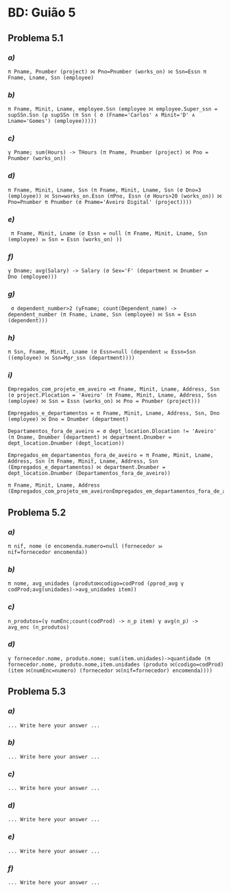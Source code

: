 # BD: Guião 5


## ​Problema 5.1
 
### *a)*

```
π Pname, Pnumber (project) ⨝ Pno=Pnumber (works_on) ⨝ Ssn=Essn π Fname, Lname, Ssn (employee) 
```


### *b)* 

```
π Fname, Minit, Lname, employee.Ssn (employee ⨝ employee.Super_ssn = supSSn.Ssn (ρ supSSn (π Ssn ( σ (Fname='Carlos' ∧ Minit='D' ∧ Lname='Gomes') (employee)))))
```


### *c)* 

```
γ Pname; sum(Hours) -> THours (π Pname, Pnumber (project) ⨝ Pno = Pnumber (works_on))
```


### *d)* 

```
π Fname, Minit, Lname, Ssn (π Fname, Minit, Lname, Ssn (σ Dno=3 (employee)) ⨝ Ssn=works_on.Essn (πPno, Essn (σ Hours>20 (works_on)) ⨝ Pno=Pnumber π Pnumber (σ Pname='Aveiro Digital' (project))))
```


### *e)* 

```
 π Fname, Minit, Lname (σ Essn = null (π Fname, Minit, Lname, Ssn (employee) ⟕ Ssn = Essn (works_on) ))
```


### *f)* 

```
γ Dname; avg(Salary) -> Salary (σ Sex='F' (department ⨝ Dnumber = Dno (employee)))
```


### *g)* 

```
 σ dependent_number>2 (γFname; count(Dependent_name) -> dependent_number (π Fname, Lname, Ssn (employee) ⨝ Ssn = Essn (dependent)))
```


### *h)* 

```
π Ssn, Fname, Minit, Lname (σ Essn=null (dependent ⟖ Essn=Ssn ((employee) ⨝ Ssn=Mgr_ssn (department))))
```


### *i)* 

```
Empregados_com_projeto_em_aveiro =π Fname, Minit, Lname, Address, Ssn (σ project.Plocation = 'Aveiro' (π Fname, Minit, Lname, Address, Ssn (employee) ⨝ Ssn = Essn (works_on) ⨝ Pno = Pnumber (project)))
 
Empregados_e_departamentos = π Fname, Minit, Lname, Address, Ssn, Dno (employee) ⨝ Dno = Dnumber (department)

Departamentos_fora_de_aveiro = σ dept_location.Dlocation != 'Aveiro' (π Dname, Dnumber (department) ⨝ department.Dnumber = dept_location.Dnumber (dept_location))

Empregados_em_departamentos_fora_de_aveiro = π Fname, Minit, Lname, Address, Ssn (π Fname, Minit, Lname, Address, Ssn (Empregados_e_departamentos) ⨝ department.Dnumber = dept_location.Dnumber (Departamentos_fora_de_aveiro))

π Fname, Minit, Lname, Address (Empregados_com_projeto_em_aveiro∩Empregados_em_departamentos_fora_de_aveiro)
```


## ​Problema 5.2

### *a)*

```
π nif, nome (σ encomenda.numero=null (fornecedor ⟕ nif=fornecedor encomenda))
```

### *b)* 

```
π nome, avg_unidades (produto⨝codigo=codProd (ρprod_avg γ codProd;avg(unidades)->avg_unidades item))
```


### *c)* 

```
n_produtos=(γ numEnc;count(codProd) -> n_p item) γ avg(n_p) -> avg_enc (n_produtos)
```


### *d)* 

```
γ fornecedor.nome, produto.nome; sum(item.unidades)->quantidade (π fornecedor.nome, produto.nome,item.unidades (produto ⨝(codigo=codProd) (item ⨝(numEnc=numero) (fornecedor ⨝(nif=fornecedor) encomenda))))
```


## ​Problema 5.3

### *a)*

```
... Write here your answer ...
```

### *b)* 

```
... Write here your answer ...
```


### *c)* 

```
... Write here your answer ...
```


### *d)* 

```
... Write here your answer ...
```

### *e)* 

```
... Write here your answer ...
```

### *f)* 

```
... Write here your answer ...
```
